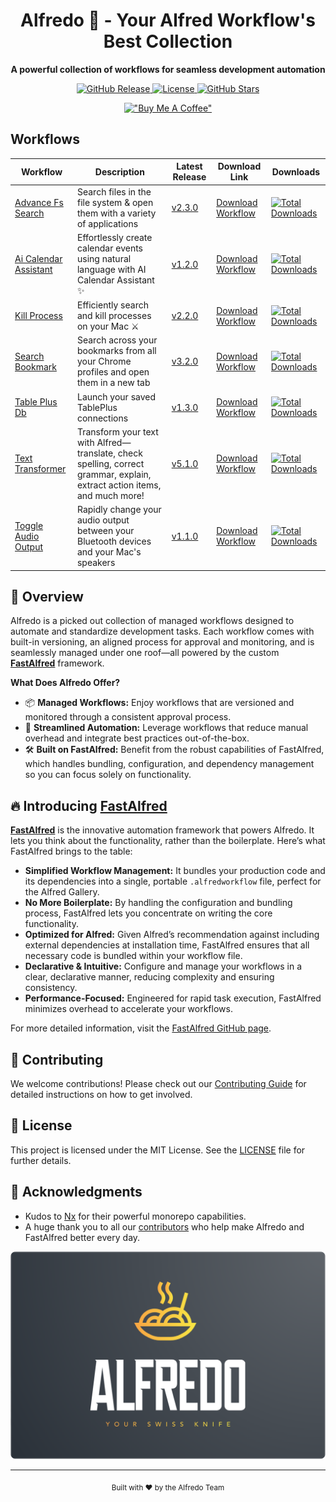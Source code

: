 <div align="center">
  <h1>Alfredo 🍝 - Your Alfred Workflow's Best Collection</h1>
  <p><strong>A powerful collection of workflows for seamless development automation</strong></p>
  <p>
    <a href="https://github.com/avivbens/alfredo/releases">
      <img src="https://img.shields.io/github/v/release/avivbens/alfredo" alt="GitHub Release">
    </a>
    <a href="https://github.com/avivbens/alfredo/blob/main/LICENSE">
      <img src="https://img.shields.io/github/license/avivbens/alfredo" alt="License">
    </a>
    <a href="https://github.com/avivbens/alfredo/stargazers">
      <img src="https://img.shields.io/github/stars/avivbens/alfredo" alt="GitHub Stars">
    </a>
  </p>

[!["Buy Me A Coffee"](https://www.buymeacoffee.com/assets/img/custom_images/orange_img.png)](https://www.buymeacoffee.com/kcao7snkgx)

</div>

## Workflows

<div align="center">

<!-- TABLE_START -->

| Workflow                                                                     | Description                                                                                                               | Latest Release                                                                                 | Download Link                                                                                                                                             | Downloads                                                                                                                                                             |
| ---------------------------------------------------------------------------- | ------------------------------------------------------------------------------------------------------------------------- | ---------------------------------------------------------------------------------------------- | --------------------------------------------------------------------------------------------------------------------------------------------------------- | --------------------------------------------------------------------------------------------------------------------------------------------------------------------- |
| [Advance Fs Search](./projects/packages/advance-fs-search/README.md)         | Search files in the file system & open them with a variety of applications                                                | [v2.3.0](https://github.com/avivbens/alfredo/releases/tag/release/advance-fs-search/2.3.0)     | [Download Workflow](https://github.com/avivbens/alfredo/releases/download/release/advance-fs-search/2.3.0/advance-fs-search_2.3.0.alfredworkflow)         | [![Total Downloads](https://img.shields.io/github/downloads/avivbens/alfredo/total?label=Total%20Downloads&color=blue)](https://github.com/avivbens/alfredo/releases) |
| [Ai Calendar Assistant](./projects/packages/ai-calendar-assistant/README.md) | Effortlessly create calendar events using natural language with AI Calendar Assistant ✨                                  | [v1.2.0](https://github.com/avivbens/alfredo/releases/tag/release/ai-calendar-assistant/1.2.0) | [Download Workflow](https://github.com/avivbens/alfredo/releases/download/release/ai-calendar-assistant/1.2.0/ai-calendar-assistant_1.2.0.alfredworkflow) | [![Total Downloads](https://img.shields.io/github/downloads/avivbens/alfredo/total?label=Total%20Downloads&color=blue)](https://github.com/avivbens/alfredo/releases) |
| [Kill Process](./projects/packages/kill-process/README.md)                   | Efficiently search and kill processes on your Mac ⚔️                                                                      | [v2.2.0](https://github.com/avivbens/alfredo/releases/tag/release/kill-process/2.2.0)          | [Download Workflow](https://github.com/avivbens/alfredo/releases/download/release/kill-process/2.2.0/kill-process_2.2.0.alfredworkflow)                   | [![Total Downloads](https://img.shields.io/github/downloads/avivbens/alfredo/total?label=Total%20Downloads&color=blue)](https://github.com/avivbens/alfredo/releases) |
| [Search Bookmark](./projects/packages/search-bookmark/README.md)             | Search across your bookmarks from all your Chrome profiles and open them in a new tab                                     | [v3.2.0](https://github.com/avivbens/alfredo/releases/tag/release/search-bookmark/3.2.0)       | [Download Workflow](https://github.com/avivbens/alfredo/releases/download/release/search-bookmark/3.2.0/search-bookmark_3.2.0.alfredworkflow)             | [![Total Downloads](https://img.shields.io/github/downloads/avivbens/alfredo/total?label=Total%20Downloads&color=blue)](https://github.com/avivbens/alfredo/releases) |
| [Table Plus Db](./projects/packages/table-plus-db/README.md)                 | Launch your saved TablePlus connections                                                                                   | [v1.3.0](https://github.com/avivbens/alfredo/releases/tag/release/table-plus-db/1.3.0)         | [Download Workflow](https://github.com/avivbens/alfredo/releases/download/release/table-plus-db/1.3.0/table-plus-db_1.3.0.alfredworkflow)                 | [![Total Downloads](https://img.shields.io/github/downloads/avivbens/alfredo/total?label=Total%20Downloads&color=blue)](https://github.com/avivbens/alfredo/releases) |
| [Text Transformer](./projects/packages/text-transformer/README.md)           | Transform your text with Alfred—translate, check spelling, correct grammar, explain, extract action items, and much more! | [v5.1.0](https://github.com/avivbens/alfredo/releases/tag/release/text-transformer/5.1.0)      | [Download Workflow](https://github.com/avivbens/alfredo/releases/download/release/text-transformer/5.1.0/text-transformer_5.1.0.alfredworkflow)           | [![Total Downloads](https://img.shields.io/github/downloads/avivbens/alfredo/total?label=Total%20Downloads&color=blue)](https://github.com/avivbens/alfredo/releases) |
| [Toggle Audio Output](./projects/packages/toggle-audio-output/README.md)     | Rapidly change your audio output between your Bluetooth devices and your Mac's speakers                                   | [v1.1.0](https://github.com/avivbens/alfredo/releases/tag/release/toggle-audio-output/1.1.0)   | [Download Workflow](https://github.com/avivbens/alfredo/releases/download/release/toggle-audio-output/1.1.0/toggle-audio-output_1.1.0.alfredworkflow)     | [![Total Downloads](https://img.shields.io/github/downloads/avivbens/alfredo/total?label=Total%20Downloads&color=blue)](https://github.com/avivbens/alfredo/releases) |

<!-- TABLE_END -->

</div>

## 🚀 Overview

Alfredo is a picked out collection of managed workflows designed to automate and standardize development tasks. Each workflow comes with built-in versioning, an aligned process for approval and monitoring, and is seamlessly managed under one roof—all powered by the custom [**FastAlfred**](https://github.com/Avivbens/fast-alfred#readme) framework.

**What Does Alfredo Offer?**

- 📦 **Managed Workflows:** Enjoy workflows that are versioned and monitored through a consistent approval process.
- 🔄 **Streamlined Automation:** Leverage workflows that reduce manual overhead and integrate best practices out-of-the-box.
- 🛠️ **Built on FastAlfred:** Benefit from the robust capabilities of FastAlfred, which handles bundling, configuration, and dependency management so you can focus solely on functionality.

## 🔥 Introducing [FastAlfred](https://github.com/Avivbens/fast-alfred#readme)

[**FastAlfred**](https://github.com/Avivbens/fast-alfred#readme) is the innovative automation framework that powers Alfredo. It lets you think about the functionality, rather than the boilerplate. Here’s what FastAlfred brings to the table:

- **Simplified Workflow Management:** It bundles your production code and its dependencies into a single, portable `.alfredworkflow` file, perfect for the Alfred Gallery.
- **No More Boilerplate:** By handling the configuration and bundling process, FastAlfred lets you concentrate on writing the core functionality.
- **Optimized for Alfred:** Given Alfred’s recommendation against including external dependencies at installation time, FastAlfred ensures that all necessary code is bundled within your workflow file.
- **Declarative & Intuitive:** Configure and manage your workflows in a clear, declarative manner, reducing complexity and ensuring consistency.
- **Performance-Focused:** Engineered for rapid task execution, FastAlfred minimizes overhead to accelerate your workflows.

For more detailed information, visit the [FastAlfred GitHub page](https://github.com/Avivbens/fast-alfred#readme).

## 🤝 Contributing

We welcome contributions! Please check out our [Contributing Guide](CONTRIBUTING.md) for detailed instructions on how to get involved.

## 📜 License

This project is licensed under the MIT License. See the [LICENSE](LICENSE) file for further details.

## 🙏 Acknowledgments

- Kudos to [Nx](https://nx.dev) for their powerful monorepo capabilities.
- A huge thank you to all our [contributors](https://github.com/avivbens/alfredo/graphs/contributors) who help make Alfredo and FastAlfred better every day.

![Alfredo Logo](docs/logos/logo-full.png)

---

<div align="center">
  <sub>Built with ❤️ by the Alfredo Team</sub>
</div>
